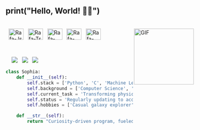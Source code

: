 ## print("Hello, World! 👋🏻")

  
<div style="display: inline_block"><br>
  <img align="center" alt="Rafa-Js" height="30" width="40" src="https://cdn.jsdelivr.net/gh/devicons/devicon@latest/icons/python/python-original.svg">
  <img align="center" alt="Rafa-Ts" height="30" width="40" src="https://cdn.jsdelivr.net/gh/devicons/devicon@latest/icons/c/c-original.svg">
  <img align="center" alt="Rafa-React" height="30" width="40" src="https://cdn.jsdelivr.net/gh/devicons/devicon@latest/icons/html5/html5-original.svg">
  <img align="center" alt="Rafa-HTML" height="30" width="40" src="https://cdn.jsdelivr.net/gh/devicons/devicon@latest/icons/css3/css3-original.svg">
  <img align="center" alt="Rafa-CSS" height="30" width="40" src="https://cdn.jsdelivr.net/gh/devicons/devicon@latest/icons/javascript/javascript-original.svg">
  <img height=150 width=160 align="right" alt="GIF" src="https://media3.giphy.com/media/v1.Y2lkPTc5MGI3NjExaHk5bmdyOHQxcngyanZqZTI1MDU0dDdvenhmbW5qeHgwdDd1YWgwNyZlcD12MV9pbnRlcm5hbF9naWZfYnlfaWQmY3Q9Zw/SR76DvKq7yfBqwVVz8/giphy.gif" />
</div>
  
  ##
 
<div style="display: inline_block"><br> 
  <a href = "mailto:sophiacavichia02@gmail.com"><img src="https://img.shields.io/badge/-Gmail-%23333?style=for-the-badge&logo=gmail&logoColor=white" target="_blank"></a>
  <a href="www.linkedin.com/in/sophiacavichia" target="_blank"><img src="https://img.shields.io/badge/-LinkedIn-%230077B5?style=for-the-badge&logo=linkedin&logoColor=white" target="_blank"></a>
  <a href="https://whatsa.me/5511964035897" target="_blank"><img src="https://img.shields.io/badge/WhatsApp-4FCE5D?style=for-the-badge&logo=whatsapp&logoColor=white" target="_blank"></a> 
</div>

```python
class Sophia:
    def __init__(self):
        self.stack = ['Python', 'C', 'Machine Learning', 'Data Analysis', 'Theoretical Physics', 'Electricity and Circuits']
        self.background = ['Computer Science', 'Physics']
        self.current_task = 'Transforming physical concepts into trading algorithms'
        self.status = 'Regularly updating to acquire new knowledge'
        self.hobbies = ['Casual galaxy explorer', 'Playing instruments', 'Binge-watching Star Trek', 'Enjoying nature']

    def __str__(self):
        return "Curiosity-driven program, fueled by coffee, running for 19 years."
```

<!--
<br>![Snake animation](https://raw.githubusercontent.com/scavichia/scavichia/output/github-contribution-grid-snake.svg)
-->

